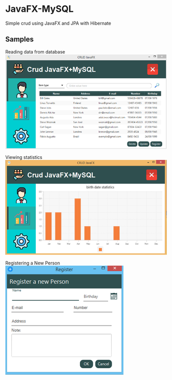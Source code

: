 # JavaFX-MySQL
Simple crud using JavaFX and JPA with Hibernate


## Samples
Reading data from database
![Crud screen](https://github.com/FabioAugustoRodrigues/JavaFX-MySQL/blob/master/screenshots/crud.png)

Viewing statistics\
![statistics screen](https://github.com/FabioAugustoRodrigues/JavaFX-MySQL/blob/master/screenshots/statitics.png)

Registering a New Person\
![register screen](https://github.com/FabioAugustoRodrigues/JavaFX-MySQL/blob/master/screenshots/newPerson.png)
